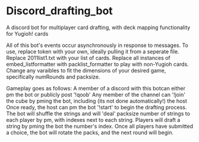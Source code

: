 # Discord_drafting_bot
A discord bot for multiplayer card drafting, with deck mapping functionality for Yugioh! cards

All of this bot's events occur asynchronously in response to messages. 
To use, replace token with your own, ideally pulling it from a seperate file.
Replace 2011list1.txt with your list of cards. 
Replace all instances of embed_listformatter with packlist_formatter to play with non-Yugioh cards.
Change any varaibles to fit the dimensions of your desired game, specifically numRounds and packsize.

Gameplay goes as follows:
A member of a discord with this botcan either pm the bot or publicly post '!qoob'
Any member of the channel can '!join' the cube by pming the bot, including (its not done automatically!) the host
Once ready, the host can pm the bot '!start' to begin the drafting process.
The bot will shuffle the strings and will 'deal' packsize number of strings to each player by pm, with indexes next to each string. Players will draft a string by pming the bot the number's index. Once all players have submitted a choice, the bot will rotate the packs, and the next round will begin.  
